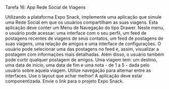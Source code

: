 Tarefa 16: App Rede Social de Viagens

Utilizando a plataforma Expo Snack, implemente uma aplicação que simule uma Rede Social em que os usuários compartilham as suas viagens.
Esta aplicação deve conter um Menu de Navegação do tipo Drawer. Neste menu, o usuário pode acessar: uma interface com o seu perfil, um feed de postagens recentes de viagens de seus contatos, um feed de postagens de suas viagens, uma relação de amigos e uma interface de configurações.
O usuário pode selecionar uma das postagens no feed e, assim, visualizar a postagem com informações mais detalhadas. Além disso, o usuário também pode curtir qualquer postagem de amigos.
Uma viagem tem: um destino, uma data de início, uma data de fim e uma nota - de 1 a 5 - dada pelo usuário sobre aquela viagem.
Utilize navegação para alternar entre as interfaces.
Use o layout que achar melhor!
A aplicação deve estar componentizada.
Envie o link para o projeto Expo Snack.